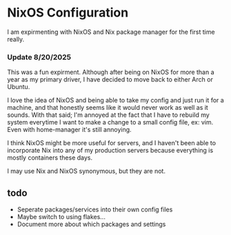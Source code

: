 # NixOS Configuration

I am expirmenting with NixOS and Nix package manager for the first time really.

### Update 8/20/2025

This was a fun expirment. Although after being on NixOS for more than a year as my primary driver, I have decided to move back to either Arch or Ubuntu. 

I love the idea of NixOS and being able to take my config and just run it for a machine, and that honestly seems like it would never work as well as it sounds. With that said; I'm annoyed at the fact that I have to rebuild my system everytime I want to make a change to a small config file, ex: vim. Even with home-manager it's still annoying. 

I think NixOS might be more useful for servers, and I haven't been able to incorporate Nix into any of my production servers because everything is mostly containers these days.

I may use Nix and NixOS synonymous, but they are not. 

## todo

- Seperate packages/services into their own config files 
- Maybe switch to using flakes...
- Document more about which packages and settings
